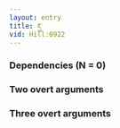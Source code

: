 ```yaml
---
layout: entry
title: རྡུ་
vid: Hill:0922
---
```

### Dependencies (N = 0)


### Two overt arguments


### Three overt arguments
